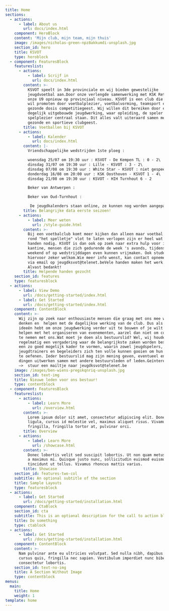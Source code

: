 ```yaml
---
title: Home
sections:
  - actions:
      - label: About us
        url: docs/index.html
    component: HeroBlock
    content: 'Mijn club, mijn team, mijn thuis'
    image: /images/nicholas-green-npz8akkumdi-unsplash.jpg
    section_id: hero
    title: KSVOT
    type: heroblock
  - component: FeaturesBlock
    featureslist:
      - actions:
          - label: Scrijf in
            url: docs/index.html
        content: >-
          KSVOT speelt in 3de provinciale en wij bieden gewestelijke
          jeugdvoetbal aan.Door onze verlengde samenwerking met KSK Retie spelen
          onze U9 opnieuw op provinciaal niveau. KSVOT is een club die voetbal
          wil promoten door voetbalplezier, voetbalvorming, teamsport en een
          gezonde dosis competitiegeest. Wij willen dit bereiken door een
          degelijk uitgebouwde jeugdwerking, waar opleiding, de speler en zijn
          spelplezier centraal staan. Dit alles valt uiteraard samen met een
          gezonde en sportieve clubgeest.
        title: Voetballen bij KSVOT
      - actions:
          - label: Kalender
            url: docs/index.html
        content: |-
          Vriendschappelijke wedstrijden 1ste ploeg :

          woensdag 25/07 om 19:30 uur : KSVOT - De Kempen TL : 0 - 2\
          dinsdag 31/07 om 19:30 uur : Lille - KSVOT : 3 - 2\
          dinsdag 07/08 om 19:30 uur : White Star - KSVOT : niet gespeeld\
          donderdag 16/08 om 20:00 uur : KSK Oosthoven - KSVOT 1 - 4\
          dinsdag 21/08 om 19:30 uur : KSVOT - HIH Turnhout 6 - 2

          Beker van Antwerpen : 

          Beker van Oud-Turnhout :

           De jeugdkalenders staan online, ze kunnen nog worden aangepast.
        title: Belangrijke data eerste seizoen!
      - actions:
          - label: Meer weten
            url: /style-guide.html
        content: >-
          Bij een voetbalclub komt meer kijken dan alleen maar voetbal. Om alles
          rond "het spelletje" vlot te laten verlopen zijn er heel wat helpende
          handen nodig. KSVOT is dan ook op zoek naar extra hulp voor in de
          kantine, mensen die zich gedurende de week 's avonds, tijdens het
          weekend of op wedstrijddagen even kunnen vrijmaken. Ook studenten zijn
          hiervoor zeker welkom.Wie meer info wenst, kan contact opnemen met ons
          via email op jeugdksvot@telenet.beVele handen maken het werk lichter.
          Alvast bedankt!
        title: Helpende handen gezocht
    section_id: features
    type: featuresblock
  - actions:
      - label: View Demo
        url: /docs/getting-started/index.html
      - label: Get Started
        url: /docs/getting-started/index.html
    component: ContentBlock
    content: >-
      Wij zijn op zoek naar enthousiaste mensen die graag met ons mee willen
      denken en  helpen met de dagelijkse werking van de club. Dus als je goede
      ideeën hebt om onze jeugdwerking verder uit te bouwen of je wilt ons
      helpen met het organiseren van evenementen, aarzel dan niet om contact op
      te nemen met ons.Wat moet je doen als bestuurslid? Wel, wij houden
      regelmatig een vergadering waar de belangrijkste zaken worden besproken om
      een zo goed mogelijk kader te vormen, waarin zowel jeugdspelers,
      jeugdtrainers en begeleiders zich ten volle kunnen gooien om hun hobby uit
      te oefenen. Ieder bestuurslid mag zijn mening geven, eventueel enkele
      dingen uitwerken samen met andere bestuursleden of leden.Geïnteresseerd ? 
      –>  stuur een mailtje naar jeugdksvot@telenet.be
    image: /images/ben-wiens-pregskqnriq-unsplash.jpg
    section_id: text-img
    title: Nieuwe leden voor ons bestuur!
    type: contentblock
  - component: FeaturesBlock
    featureslist:
      - actions:
          - label: Learn More
            url: /overview.html
        content: >-
          Lorem ipsum dolor sit amet, consectetur adipiscing elit. Donec nisl
          ligula, cursus id molestie vel, maximus aliquet risus. Vivamus in nibh
          fringilla, fringilla tortor at, pulvinar orci.
        title: Overview
      - actions:
          - label: Learn More
            url: /showcase.html
        content: >-
          Donec lobortis velit sed suscipit lobortis. Ut non quam metus. Nullam
          a maximus mi. Quisque justo nunc, sollicitudin euismod euismod at,
          tincidunt ut tellus. Vivamus rhoncus mattis varius.
        title: Showcase
    section_id: features-two-col
    subtitle: An optional subtitle of the section
    title: Sample Layouts
    type: featuresblock
  - actions:
      - label: Get Started
        url: /docs/getting-started/installation.html
    component: CtaBlock
    section_id: cta
    subtitle: This is an optional description for the call to action block.
    title: Do something
    type: ctablock
  - actions:
      - label: Get Started
        url: /docs/getting-started/installation.html
    component: ContentBlock
    content: >-
      Nam pulvinar ante eu ultricies volutpat. Sed nulla nibh, dapibus sit amet
      cursus quis, fringilla nec sapien. Vestibulum imperdiet nunc bibendum
      consectetur lobortis.
    section_id: text-no-img
    title: A Section Without Image
    type: contentblock
menus:
  main:
    title: Home
    weight: 1
template: home
---
```


